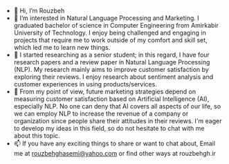 - 👋 Hi, I’m Rouzbeh
- 👀 I’m interested in Natural Language Processing and Marketing. I graduated bachelor of science in Computer Engineering from Amirkabir University of Technology. I enjoy being challenged and engaging in projects that require me to work outside of my comfort and skill set, which led me to learn new things.
- 🌱 I started researching as a senior student; in this regard, I have four research papers and a review paper in Natural Language Processing (NLP). My research mainly aims to improve customer satisfaction by exploring their reviews. I enjoy research about sentiment analysis and customer experiences in using products/services. 
- 💞️ From my point of view, future marketing strategies depend on measuring customer satisfaction based on Artificial Intelligence (AI), especially NLP. No one can deny that AI covers all aspects of our life, so we can employ NLP to increase the revenue of a company or organization since people share their attitudes in their reviews. I'm eager to develop my ideas in this field, so do not hesitate to chat with me about this topic.
- 📫 If you have any exciting things to share or want to chat about, Email me at rouzbehghasemi@yahoo.com or find other ways at rouzbehgh.ir

<!---
RouzbehGh/RouzbehGh is a ✨ special ✨ repository because its `README.md` (this file) appears on your GitHub profile.
You can click the Preview link to take a look at your changes.
--->
